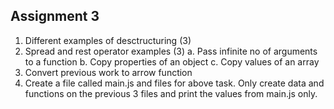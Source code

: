 ## Assignment 3

1. Different examples of desctructuring (3)
2. Spread and rest operator examples (3)
  a. Pass infinite no of arguments to a function
  b. Copy properties of an object
  c. Copy values of an array
3. Convert previous work to arrow function
4. Create a file called main.js and files for above task. Only create data and functions on the previous 3 files and print the values from main.js only.
